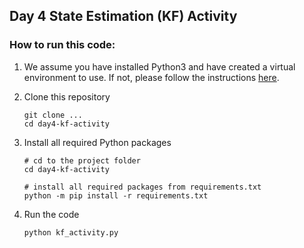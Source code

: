 ﻿## Day 4 State Estimation (KF) Activity

### How to run this code:

1. We assume you have installed Python3 and have created a virtual environment to use. If not, please follow the instructions [here](https://www.notion.so/robosys2023/1D-Crazyflie-Altitude-Control-Assignment-ca27091d37d04160b586c692d02a9450#3e7a50ae2de94a92808d2e921cf4a886).

2. Clone this repository
      ```
      git clone ...
      cd day4-kf-activity
3. Install all required Python packages
      ```
      # cd to the project folder
      cd day4-kf-activity

      # install all required packages from requirements.txt
      python -m pip install -r requirements.txt
      
4. Run the code
      ```
      python kf_activity.py
